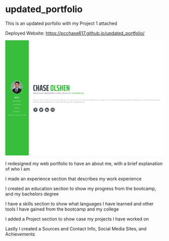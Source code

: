 # updated_portfolio
This is an updated porfolio with my Project 1 attached

Deployed Website: https://pcchase617.github.io/updated_portfolio/

![alt text](https://raw.githubusercontent.com/pcchase617/updated_portfolio/main/deployed%20website.PNG)

I redesigned my web portfolio to have an about me, with a brief explanation of who I am

I made an experience section that describes my work experience

I created an education section to show my progress from the bootcamp, and my bachelors degree

I have a skills section to show what languages I have learned and other tools I have gained from the bootcamp and my college

I added a Project section to show case my projects I have worked on

Lastly I created a Sources and Contact Info, Social Media Sites, and Achievements
